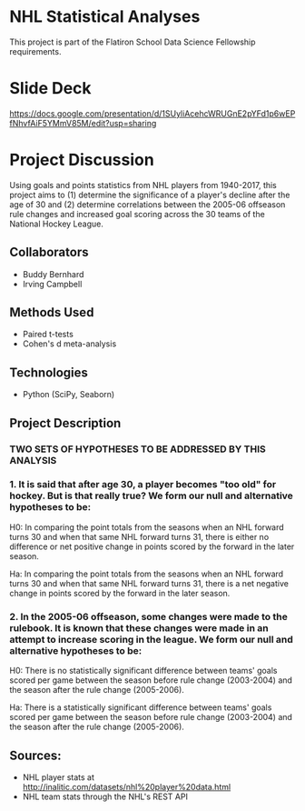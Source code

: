 # NHL Statistical Analyses

This project is part of the Flatiron School Data Science Fellowship requirements.

# Slide Deck

https://docs.google.com/presentation/d/1SUyliAcehcWRUGnE2pYFd1p6wEPfNhvfAiF5YMmV85M/edit?usp=sharing

# Project Discussion

Using goals and points statistics from NHL players from 1940-2017, this project aims to (1) determine the significance of a player's decline after the age of 30 and (2) determine correlations between the 2005-06 offseason rule changes and increased goal scoring across the 30 teams of the National Hockey League.

## Collaborators

- Buddy Bernhard
- Irving Campbell

## Methods Used

- Paired t-tests
- Cohen's d meta-analysis

## Technologies

- Python (SciPy, Seaborn)

## Project Description

### TWO SETS OF HYPOTHESES TO BE ADDRESSED BY THIS ANALYSIS

### 1. It is said that after age 30, a player becomes "too old" for hockey.  But is that really true?  We form our null and alternative hypotheses to be:

H0: In comparing the point totals from the seasons when an NHL forward turns 30 and when that same NHL forward turns 31, there is either no difference or net positive change in points scored by the forward in the later season.

Ha: In comparing the point totals from the seasons when an NHL forward turns 30 and when that same NHL forward turns 31, there is a net negative change in points scored by the forward in the later season.

### 2. In the 2005-06 offseason, some changes were made to the rulebook.  It is known that these changes were made in an attempt to increase scoring in the league.   We form our null and alternative hypotheses to be:

H0: There is no statistically significant difference between teams' goals scored per game between the season before rule change (2003-2004) and the season after the rule change (2005-2006).

Ha: There is a statistically significant difference between teams' goals scored per game between the season before rule change (2003-2004) and the season after the rule change (2005-2006).

## Sources:

- NHL player stats at http://inalitic.com/datasets/nhl%20player%20data.html 
- NHL team stats through the NHL's REST API
